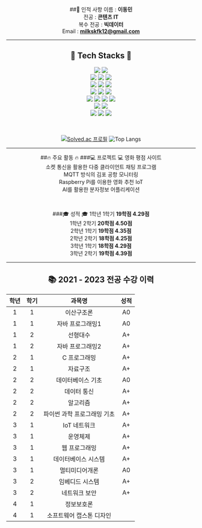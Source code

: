 <div align="center">

  ##👦 인적 사항
  이름 : **이동민** <br>
  전공 : **콘텐츠 IT** <br>
  복수 전공 : **빅데이터** <br>
  Email : **milkskfk12@gmail.com** <br>
  
</div>

------------------------------------------------------

<h2 align="center">📌 Tech Stacks 📌</h2>
<div align="center" class="stack" id="languages">
    <img src="https://img.shields.io/badge/Java-007396?style=for-the-badge&logo=Java&logoColor=white">
    <img src="https://img.shields.io/badge/JavaScript-F7DF1E?style=for-the-badge&logo=JavaScript&logoColor=white"/>
</div>
<div align="center" class="stack" id="front">
    <img src="https://img.shields.io/badge/HTML5-E34F26?style=for-the-badge&logo=HTML5&logoColor=white"/> 
    <img src="https://img.shields.io/badge/CSS3-1572B6?style=for-the-badge&logo=CSS3&logoColor=white"/> 
    <img src="https://img.shields.io/badge/jQuery-0769AD?style=for-the-badge&logo=jQuery&logoColor=white"/>
</div>
<div align="center" class="stack" id="framework">
    <img src="https://img.shields.io/badge/Spring Boot-6DB33F?style=for-the-badge&logo=Spring Boot&logoColor=white"/> 
    <img src="https://img.shields.io/badge/Spring Security-6DB33F?style=for-the-badge&logo=Spring Security&logoColor=white"/>
    <img src="https://img.shields.io/badge/Node.js-5FA04E?style=for-the-badge&logo=Node.js&logoColor=white"/>
</div>
<div align="center" class="stack" id="database">
    <img src="https://img.shields.io/badge/MySQL-4479A1?style=for-the-badge&logo=MySQL&logoColor=white"/>
    <img src="https://img.shields.io/badge/MongoDB-47A248?style=for-the-badge&logo=MongoDB&logoColor=white"/>
    <img src="https://img.shields.io/badge/Redis-DC382D?style=for-the-badge&logo=Redis&logoColor=white"/>
</div>
<div align="center" class="stack" id="aws">
    <img src="https://img.shields.io/badge/Amazon AWS-232F3E?style=for-the-badge&logo=Amazon AWS&logoColor=white"/>
    <img src="https://img.shields.io/badge/Amazon EC2-FF9900?style=for-the-badge&logo=Amazon EC2&logoColor=white"/>
    <img src="https://img.shields.io/badge/Amazon RDS-527FFF?style=for-the-badge&logo=Amazon RDS&logoColor=white"/>
    <img src="https://img.shields.io/badge/Amazon S3-569A31?style=for-the-badge&logo=Amazon S3&logoColor=white"/>
</div>
<div align="center" class="stack" id="os">
    <img src="https://img.shields.io/badge/Linux-FCC624?style=for-the-badge&logo=Linux&logoColor=white"/>
    <img src="https://img.shields.io/badge/Ubuntu-E95420?style=for-the-badge&logo=Ubuntu&logoColor=white"/>
</div>
<div align="center" class="stack" id="tool">
    <img src="https://img.shields.io/badge/Git-F05032?style=for-the-badge&logo=Git&logoColor=white"/>
    <img src="https://img.shields.io/badge/GitHub-181717?style=for-the-badge&logo=GitHub&logoColor=white"/>
    <img src="https://img.shields.io/badge/Docker-2496ED?style=for-the-badge&logo=Docker&logoColor=white"/>
</div>
<br><br>

<div align="center" class="stack" id="languages">

[![Solved.ac
프로필](http://mazassumnida.wtf/api/v2/generate_badge?boj=milkskfk5677)](https://solved.ac/milkskfk5677) ![Top Langs](https://github-readme-stats.vercel.app/api/top-langs/?username=DongminL&layout=compact&theme=dark)
</div>

------------------------------------------------------

<div align="center">

  ##🔥 주요 활동 🔥
  ###💻 프로젝트 💻
  영화 평점 사이트 <br>
  소켓 통신을 활용한 다중 클라이언트 채팅 프로그램 <br>
  MQTT 방식의 김포 공항 모니터링 <br>
  Raspberry Pi를 이용한 영화 추천 IoT <br>
  AI를 활용한 분자정보 어플리케이션 <br>
 
  <br>

  ###🎓 성적 🎓
  1학년 1학기 **19학점 4.29점** <br>
  1학년 2학기 **20학점 4.50점** <br>
  2학년 1학기 **19학점 4.35점** <br>
  2학년 2학기 **18학점 4.25점** <br>
  3학년 1학기 **18학점 4.29점** <br>
  3학년 2학기 **19학점 4.39점** <br>
 
</div>

------------------------------------------------------

<div align="center">
  <h2>📚 2021 - 2023 전공 수강 이력</h2>

| 학년 | 학기 |           과목명            | 성적 |
| :--: | :--: | :-------------------------: | :--: |
|  1   |  1   |         이산구조론          |  A0  |
|  1   |  1   |      자바 프로그래밍1       |  A0  |
|  1   |  2   |          선형대수           |  A+  |
|  1   |  2   |      자바 프로그래밍2       |  A+  |
|  2   |  1   |        C 프로그래밍         |  A+  |
|  2   |  1   |          자료구조           |  A+  |
|  2   |  2   |      데이터베이스 기초      |  A0  |
|  2   |  2   |         데이터 통신         |  A+  |
|  2   |  2   |          알고리즘           |  A+  |
|  2   |  2   | 파이썬 과학 프로그래밍 기초 |  A+  |
|  3   |  1   |        IoT 네트워크         |  A+  |
|  3   |  1   |          운영체제           |  A+  |
|  3   |  1   |        웹 프로그래밍        |  A+  |
|  3   |  1   |     데이터베이스 시스템     |  A+  |
|  3   |  1   |       멀티미디어개론        |  A0  |
|  3   |  2   |       임베디드 시스템       |  A+  |
|  3   |  2   |        네트워크 보안        |  A+  |
|  4   |  1   |         정보보호론          |      |
|  4   |  1   |  소프트웨어 캡스톤 디자인   |      |

</div>